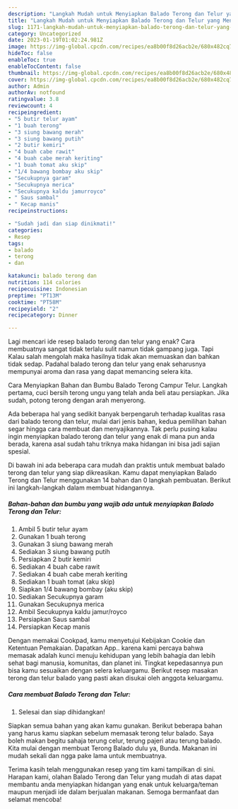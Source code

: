 ```yaml
---
description: "Langkah Mudah untuk Menyiapkan Balado Terong dan Telur yang Menggugah Selera"
title: "Langkah Mudah untuk Menyiapkan Balado Terong dan Telur yang Menggugah Selera"
slug: 1171-langkah-mudah-untuk-menyiapkan-balado-terong-dan-telur-yang-menggugah-selera
category: Uncategorized
date: 2023-01-19T01:02:24.981Z
image: https://img-global.cpcdn.com/recipes/ea8b00f8d26acb2e/680x482cq70/balado-terong-dan-telur-foto-resep-utama.jpg
hideToc: false
enableToc: true
enableTocContent: false
thumbnail: https://img-global.cpcdn.com/recipes/ea8b00f8d26acb2e/680x482cq70/balado-terong-dan-telur-foto-resep-utama.jpg
cover: https://img-global.cpcdn.com/recipes/ea8b00f8d26acb2e/680x482cq70/balado-terong-dan-telur-foto-resep-utama.jpg
author: Admin
authorAv: notfound
ratingvalue: 3.8
reviewcount: 4
recipeingredient:
- "5 butir telur ayam"
- "1 buah terong"
- "3 siung bawang merah"
- "3 siung bawang putih"
- "2 butir kemiri"
- "4 buah cabe rawit"
- "4 buah cabe merah keriting"
- "1 buah tomat aku skip"
- "1/4 bawang bombay aku skip"
- "Secukupnya garam"
- "Secukupnya merica"
- "Secukupnya kaldu jamurroyco"
- " Saus sambal"
- " Kecap manis"
recipeinstructions:

- "Sudah jadi dan siap dinikmati!"
categories:
- Resep
tags:
- balado
- terong
- dan

katakunci: balado terong dan 
nutrition: 114 calories
recipecuisine: Indonesian
preptime: "PT13M"
cooktime: "PT58M"
recipeyield: "2"
recipecategory: Dinner

---
```



Lagi mencari ide resep balado terong dan telur yang enak? Cara membuatnya sangat tidak terlalu sulit namun tidak gampang juga. Tapi Kalau salah mengolah maka hasilnya tidak akan memuaskan dan bahkan tidak sedap. Padahal balado terong dan telur yang enak seharusnya mempunyai aroma dan rasa yang dapat memancing selera kita.


Cara Menyiapkan Bahan dan Bumbu Balado Terong Campur Telur. Langkah pertama, cuci bersih terong ungu yang telah anda beli atau persiapkan. Jika sudah, potong terong dengan arah menyerong.

Ada beberapa hal yang sedikit banyak berpengaruh terhadap kualitas rasa dari balado terong dan telur, mulai dari jenis bahan, kedua pemilihan bahan segar hingga cara membuat dan menyajikannya. Tak perlu pusing kalau ingin menyiapkan balado terong dan telur yang enak di mana pun anda berada, karena asal sudah tahu triknya maka hidangan ini bisa jadi sajian spesial.


Di bawah ini ada beberapa cara mudah dan praktis untuk membuat balado terong dan telur yang siap dikreasikan. Kamu dapat menyiapkan Balado Terong dan Telur menggunakan 14 bahan dan 0 langkah pembuatan. Berikut ini langkah-langkah dalam membuat hidangannya.

<!--inarticleads1-->

##### Bahan-bahan dan bumbu yang wajib ada untuk menyiapkan Balado Terong dan Telur:

1. Ambil 5 butir telur ayam
1. Gunakan 1 buah terong
1. Gunakan 3 siung bawang merah
1. Sediakan 3 siung bawang putih
1. Persiapkan 2 butir kemiri
1. Sediakan 4 buah cabe rawit
1. Sediakan 4 buah cabe merah keriting
1. Sediakan 1 buah tomat (aku skip)
1. Siapkan 1/4 bawang bombay (aku skip)
1. Sediakan Secukupnya garam
1. Gunakan Secukupnya merica
1. Ambil Secukupnya kaldu jamur/royco
1. Persiapkan  Saus sambal
1. Persiapkan  Kecap manis


Dengan memakai Cookpad, kamu menyetujui Kebijakan Cookie dan Ketentuan Pemakaian. Dapatkan App.. karena kami percaya bahwa memasak adalah kunci menuju kehidupan yang lebih bahagia dan lebih sehat bagi manusia, komunitas, dan planet ini. Tingkat kepedasannya pun bisa kamu sesuaikan dengan selera keluargamu. Berikut resep masakan terong dan telur balado yang pasti akan disukai oleh anggota keluargamu. 

<!--inarticleads2-->

##### Cara membuat Balado Terong dan Telur:


1. Selesai dan siap dihidangkan!

Siapkan semua bahan yang akan kamu gunakan. Berikut beberapa bahan yang harus kamu siapkan sebelum memasak terong telur balado. Saya boleh makan begitu sahaja terung celur, terung pajeri atau terung balado. Kita mulai dengan membuat Terong Balado dulu ya, Bunda. Makanan ini mudah sekali dan ngga pake lama untuk membuatnya. 

Terima kasih telah menggunakan resep yang tim kami tampilkan di sini. Harapan kami, olahan Balado Terong dan Telur yang mudah di atas dapat membantu anda menyiapkan hidangan yang enak untuk keluarga/teman maupun menjadi ide dalam berjualan makanan. Semoga bermanfaat dan selamat mencoba!
